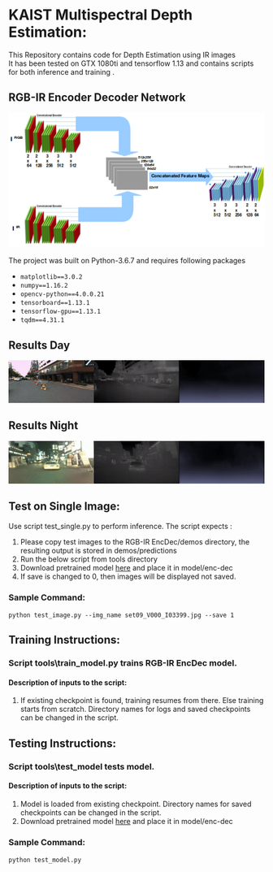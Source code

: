 # KAIST Multispectral Depth Estimation:

This Repository contains code for Depth Estimation using IR images </br>
It has been tested on GTX 1080ti and tensorflow 1.13 and contains scripts for both inference and training .</br>

## RGB-IR Encoder Decoder Network

![](RGBIR_ENCDEC.png)

The project was built on Python-3.6.7 and requires following packages

* ```matplotlib==3.0.2```
* ```numpy==1.16.2```
* ```opencv-python==4.0.0.21```
* ```tensorboard==1.13.1```
* ```tensorflow-gpu==1.13.1```
* ```tqdm==4.31.1```

## Results Day

![](gifs/day_depth.gif)


## Results Night

![](gifs/night_depth.gif)

## Test on Single Image:

Use script test_single.py to perform inference. The script expects : </br>
1. Please copy test images to the RGB-IR EncDec/demos directory, the resulting output is stored in demos/predictions </br>
2. Run the below script from tools directory </br>
3. Download pretrained model [here](https://drive.google.com/open?id=1hYcr-SoBeUQn55Lwh_vY3a3FiBsdWTIu) and place it in model/enc-dec  </br>
4. If save is changed to 0, then images will be displayed not saved.  </br>

### Sample Command:
```
python test_image.py --img_name set09_V000_I03399.jpg --save 1
```

## Training Instructions:

### Script tools\train_model.py trains RGB-IR EncDec model. </br>

#### Description of inputs to the script: 

1. If existing checkpoint is found, training resumes from there. Else training starts from scratch. Directory names for logs and saved checkpoints can be changed in the script. </br>

## Testing Instructions:

### Script tools\test_model tests model. </br>

#### Description of inputs to the script: 

1. Model is loaded from existing checkpoint. Directory names for saved checkpoints can be changed in the script. </br>
2. Download pretrained model [here](https://drive.google.com/open?id=1hYcr-SoBeUQn55Lwh_vY3a3FiBsdWTIu) and place it in model/enc-dec  </br>

### Sample Command:
```
python test_model.py
```



